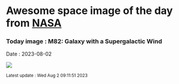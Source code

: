 
# Awesome space image of the day from [NASA](https://api.nasa.gov/)

### Today image : M82: Galaxy with a Supergalactic Wind
Date : 2023-08-02

![](https://apod.nasa.gov/apod/image/2308/M82_HubblePathak_1080.jpg)

<small>Latest update : Wed Aug  2 09:11:51 2023</small>
        
